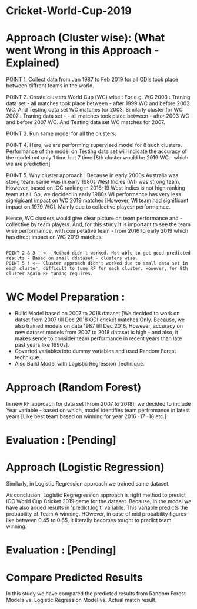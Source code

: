 # Cricket-World-Cup-2019



# Approach (Cluster wise): (What went Wrong in this Approach - Explained)

POINT 1. Collect data from Jan 1987 to Feb 2019 for all ODIs took place between diffrent teams in the world. 

POINT 2. Create clusters World Cup (WC) wise : For e.g. WC 2003 : Traning data set - all matches took place between - after 1999 WC and before 2003 WC. And Testing data set WC matches for 2003. Similarly cluster for WC 2007 : Traning data set - - all matches took place between - after 2003 WC and before 2007 WC. And Testing data set WC matches for 2007. 

POINT 3. Run same model for all the clusters. 

POINT 4. Here, we are performing supervised model for 8 such clusters. Performance of the model on Testing data set will indicate the accuracy of the model not only 1 time but 7 time [8th cluster would be 2019 WC - which we are prediction] 

POINT 5. Why cluster approach : Because in early 2000s Australia was stong team, same was in early 1980s West Indies (WI) was strong team, However, based on ICC ranking in 2018-19 West Indies is not hign ranking team at all. So, we decided in early 1980s WI performance has very less signigicant impact on WC 2019 matches [However, WI team had significant impact on 1979 WC]. Mainly due to collective playesr performamce. 

Hence, WC clusters would give clear picture on team performance and - collective by team players. And, for this study it is important to see the team wise performamce, with competative team - from 2016 to early 2019 which has direct impact on WC 2019 matches.  

~~~~~~~~

POINT 2 & 3 ! <-- Method didn't worked. Not able to get good predicted results - Based on small ddataset - clusters wise.
POINT 5 ! <-- Cluster approach didn't worked due to small data set in each cluster, difficult to tune RF for each cluster. However, for 8th cluster again RF tuning requires.

~~~~~~~~

# WC Model Preparation : 

- Build Model based on 2007 to 2018 dataset [We decided to work on datset from 2007 till Dec 2018 ODI cricket matches Only. Because, we also trained models on data 1987 till Dec 2018, However, accuracy on new dataset models from 2007 to 2018 dataset is high - and also,  it makes sence to consider team performance in recent years than late past years like 1990s]. 
- Coverted variables into dummy variables and used Random Forest technique. 
- Also Build Model with Logistic Regression Technique.

# Approach (Random Forest) 

In new RF approach for data set [From 2007 to 2018], we decided to include Year variable - based on which, model identifies team perfromance in latest years [Like best team based on winning for year 2016 -17 -18  etc.]

# Evaluation : [Pending]


# Approach (Logistic Regression) 

Similarly, in Logistic Regression approach we trained same dataset. 

As conclusion, Logistic Regregression approach is right method to predict ICC World Cup Cricket 2019 game for the dataset.  Because, in the model we have also added results in 'predict.logit' variable. This variable predicts the probability of Team A winning.  HOwever, in case of mid probability figures - like between 0.45 to 0.65, it literally becomes tought to predict team winning. 

# Evaluation : [Pending]


# Compare Predicted Results 

In this study we have compared the predicted results from Random Forest Modela vs. Logistic Regression Model vs. Actual match result. 
